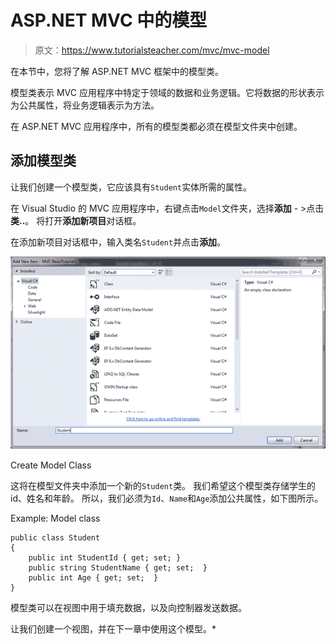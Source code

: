 # ASP.NET MVC 中的模型

> 原文：<https://www.tutorialsteacher.com/mvc/mvc-model>

在本节中，您将了解 ASP.NET MVC 框架中的模型类。

模型类表示 MVC 应用程序中特定于领域的数据和业务逻辑。它将数据的形状表示为公共属性，将业务逻辑表示为方法。

在 ASP.NET MVC 应用程序中，所有的模型类都必须在模型文件夹中创建。

## 添加模型类

让我们创建一个模型类，它应该具有`Student`实体所需的属性。

在 Visual Studio 的 MVC 应用程序中，右键点击`Model`文件夹，选择**添加** - >点击**类..**。 将打开**添加新项目**对话框。

在添加新项目对话框中，输入类名`Student`并点击**添加**。

[![Create Model Class](img/522eb8b9cf3ee62be68205d26ae074e3.png)](../../Content/images/mvc/create-model.png)

Create Model Class



这将在模型文件夹中添加一个新的`Student`类。 我们希望这个模型类存储学生的 id、姓名和年龄。 所以，我们必须为`Id`、`Name`和`Age`添加公共属性，如下图所示。

Example: Model class 

```
public class Student
{
    public int StudentId { get; set; }
    public string StudentName { get; set;  }
    public int Age { get; set;  }
} 
```

模型类可以在视图中用于填充数据，以及向控制器发送数据。

让我们创建一个视图，并在下一章中使用这个模型。*